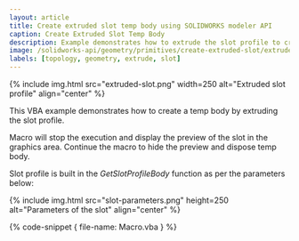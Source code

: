 ```yaml
---
layout: article
title: Create extruded slot temp body using SOLIDWORKS modeler API
caption: Create Extruded Slot Temp Body
description: Example demonstrates how to extrude the slot profile to create a temp body using SOLIDWORKS API and IModeler interface
image: /solidworks-api/geometry/primitives/create-extruded-slot/extruded-slot.png
labels: [topology, geometry, extrude, slot]
---
```

{% include img.html src="extruded-slot.png" width=250 alt="Extruded slot profile" align="center" %}

This VBA example demonstrates how to create a temp body by extruding the slot profile.

Macro will stop the execution and display the preview of the slot in the graphics area. Continue the macro to hide the preview and dispose temp body.

Slot profile is built in the *GetSlotProfileBody* function as per the parameters below:

{% include img.html src="slot-parameters.png" height=250 alt="Parameters of the slot" align="center" %}

{% code-snippet { file-name: Macro.vba } %}
